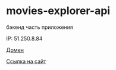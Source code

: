 # movies-explorer-api
 бэкенд часть приложения

IP: 51.250.8.84

[Домен](https://api.movies-explo.nomoredomains.work)

[Ссылка на сайт](https://movies-explo.nomoredomains.work)
